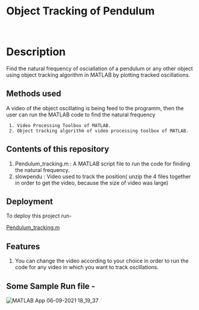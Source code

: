 # Object Tracking of Pendulum





<br>

# Description

Find the natural frequency of osciallation of a pendulum or any other object using object tracking algorithm in MATLAB by plotting tracked oscillations.


## Methods used



A video of the object oscillating is being feed to the programm, then the user can run the MATLAB code to find the natural frequency
  
     1. Video Processing Toolbox of MATLAB.
     2. Object tracking algorithm of video processing toolbox of MATLAB.



## Contents of this repository

1. Pendulum_tracking.m : A MATLAB script file to run the code for finding the natural frequency.
2. slowpendu : Video used to track the position( unzip the 4 files together in order to get the video, because the size of video was large)


## Deployment

To deploy this project run-

  [Pendulum_tracking.m](https://github.com/MittalHarsh27/Object_Tracking_Pendulum/blob/main/Pendulum_tracking.m)



## Features
1. You can change the video according to your choice in order to run the code for any video in which you want to track oscillations.

## Some Sample Run file -
![MATLAB App 06-09-2021 18_19_37](https://user-images.githubusercontent.com/89993821/132220275-8b15d3fe-783c-4533-a09b-d3f88195d126.png)



